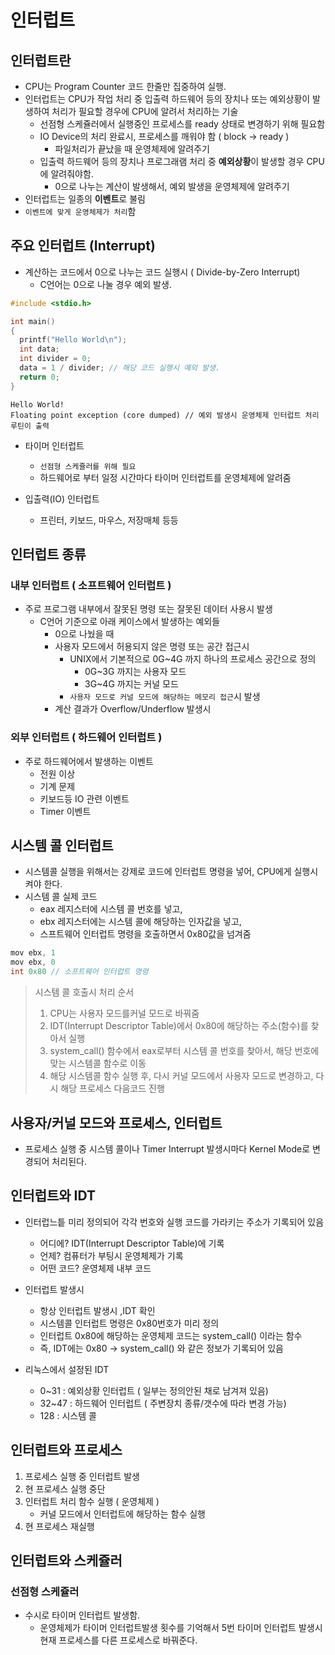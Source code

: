 # 인터럽트

## 인터럽트란

* CPU는 Program Counter 코드 한줄만 집중하여 실행.
* 인터럽트는 CPU가 작업 처리 중 입출력 하드웨어 등의 장치나 또는 예외상황이 발생하여 처리가 필요할 경우에 CPU에 알려서 처리하는 기술
  * 선점형 스케쥴러에서 실행중인 프로세스를 ready 상태로 변경하기 위해 필요함
  * IO Device의 처리 완료시, 프로세스를 깨워야 함 ( block -> ready )
    * 파일처리가 끝났을 때 운영체제에 알려주기
  * 입출력 하드웨어 등의 장치나 프로그래램 처리 중 **예외상황**이 발생할 경우 CPU에 알려줘야함.
    * 0으로 나누는 계산이 발생해서, 예외 발생을 운영체제에 알려주기
* 인터럽트는 일종의 **이벤트**로 불림
* `이벤트에 맞게 운영체제가 처리`함

## 주요 인터럽트 (Interrupt)

* 계산하는 코드에서 0으로 나누는 코드 실행시 ( Divide-by-Zero Interrupt)
  * C언어는 0으로 나눌 경우 예외 발생.

```C
#include <stdio.h>

int main()
{
  printf("Hello World\n");
  int data;
  int divider = 0;
  data = 1 / divider; // 해당 코드 실행시 예외 발생.
  return 0;
}
```

```text
Hello World!
Floating point exception (core dumped) // 예외 발생시 운영체제 인터럽트 처리 루틴이 출력
```

* 타이머 인터럽트
  * `선점형 스케쥴러를 위해 필요`
  * 하드웨어로 부터 일정 시간마다 타이머 인터럽트를 운영체제에 알려줌

* 입출력(IO) 인터럽트
  * 프린터, 키보드, 마우스, 저장매체 등등

## 인터럽트 종류

### 내부 인터럽트 ( 소프트웨어 인터럽트 )

* 주로 프로그램 내부에서 잘못된 명령 또는 잘못된 데이터 사용시 발생
  * C언어 기준으로 아래 케이스에서 발생하는 예외들
    * 0으로 나눴을 때
    * 사용자 모드에서 허용되지 않은 명령 또는 공간 접근시
      * UNIX에서 기본적으로 0G~4G 까지 하나의 프로세스 공간으로 정의
        * 0G~3G 까지는 사용자 모드
        * 3G~4G 까지는 커널 모드
      * `사용자 모드로 커널 모드에 해당하는 메모리 접근`시 발생
    * 계산 결과가 Overflow/Underflow 발생시

### 외부 인터럽트 ( 하드웨어 인터럽트 )

* 주로 하드웨어에서 발생하는 이벤트
  * 전원 이상
  * 기계 문제
  * 키보드등 IO 관련 이벤트
  * Timer 이벤트

## 시스템 콜 인터럽트

* 시스템콜 실행을 위해서는 강제로 코드에 인터럽트 명령을 넣어, CPU에게 실행시켜야 한다.
* 시스템 콜 실제 코드
  * eax 레지스터에 시스템 콜 번호를 넣고,
  * ebx 레지스터에는 시스템 콜에 해당하는 인자값을 넣고,
  * 스프트웨어 인터럽트 명령을 호출하면서 0x80값을 넘겨줌

```C
mov ebx, 1
mov ebx, 0
int 0x80 // 소프트웨어 인터럽트 명령
```

> 시스템 콜 호출시 처리 순서
>
> 1. CPU는 사용자 모드를커널 모드로 바꿔줌
> 2. IDT(Interrupt Descriptor Table)에서 0x80에 해당하는 주소(함수)를 찾아서 실행
> 3. system_call() 함수에서 eax로부터 시스템 콜 번호를 찾아서, 해당 번호에 맞는 시스템콜 함수로 이동
> 4. 해당 시스템콜 함수 실행 후, 다시 커널 모드에서 사용자 모드로 변경하고, 다시 해당 프로세스 다음코드 진행

## 사용자/커널 모드와 프로세스, 인터럽트

* 프로세스 실행 중 시스템 콜이나 Timer Interrupt 발생시마다 Kernel Mode로 변경되어 처리된다.

## 인터럽트와 IDT

* 인터럽느틑 미리 정의되어 각각 번호와 실행 코드를 가라키는 주소가 기록되어 있음
  * 어디에? IDT(Interrupt Descriptor Table)에 기록
  * 언제? 컴퓨터가 부팅시 운영체제가 기록
  * 어떤 코드? 운영체제 내부 코드

* 인터럽트 발생시
  * 항상 인터럽트 발생시 ,IDT 확인
  * 시스템콜 인터럽트 명령은 0x80번호가 미리 정의
  * 인터럽트 0x80에 해당하는 운영체제 코드는 system_call() 이라는 함수
  * 즉, IDT에는 0x80 -> system_call() 와 같은 정보가 기록되어 있음

* 리눅스에서 설정된 IDT
  * 0~31 : 예외상황 인터럽트 ( 일부는 정의안된 채로 남겨져 있음)
  * 32~47 : 하드웨어 인터럽트 ( 주변장치 종류/갯수에 따라 변경 가능)
  * 128 : 시스템 콜

## 인터럽트와 프로세스

1. 프로세스 실행 중 인터럽트 발생
2. 현 프로세스 실행 중단
3. 인터럽트 처리 함수 실행 ( 운영체제 )
    * 커널 모드에서 인터럽트에 해당하는 함수 실행
4. 현 프로세스 재실행

## 인터럽트와 스케쥴러

### 선점형 스케쥴러

* 수시로 타이머 인터럽트 발생함.
  * 운영체제가 타이머 인터럽트발생 횟수를 기억해서 5번 타이머 인터럽트 발생시 현재 프로세스를 다른 프로세스로 바꿔준다.
